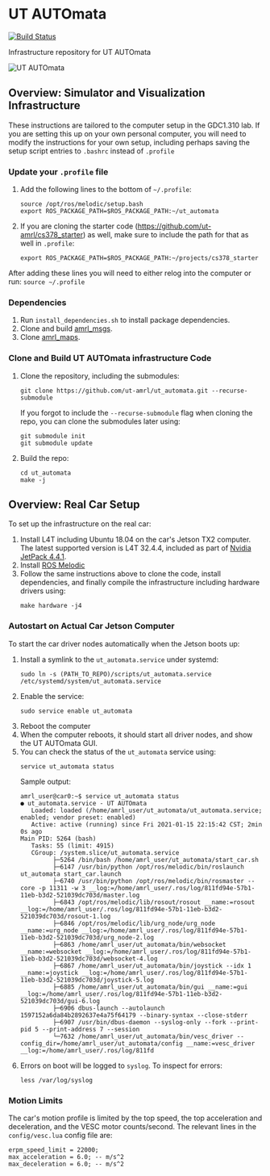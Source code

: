 # UT AUTOmata

[![Build Status](https://travis-ci.com/ut-amrl/ut_automata.svg?branch=master)](https://travis-ci.com/ut-amrl/ut_automata)

Infrastructure repository for UT AUTOmata

![UT AUTOmata](https://amrl.cs.utexas.edu/assets/images/robots/automata_group.jpg)


## Overview: Simulator and Visualization Infrastructure
These instructions are tailored to the computer setup in the GDC1.310 lab. If you are setting this up on your own personal computer, you will need to modify the instructions for your own setup, including perhaps saving the setup script entries to `.bashrc` instead of `.profile`

### Update your `.profile` file
1. Add the following lines to the bottom of  `~/.profile`:
   ```
   source /opt/ros/melodic/setup.bash
   export ROS_PACKAGE_PATH=$ROS_PACKAGE_PATH:~/ut_automata
   ```
1. If you are cloning the starter code (https://github.com/ut-amrl/cs378_starter) as well, make sure to include the path for that as well in `.profile`:
   ```
   export ROS_PACKAGE_PATH=$ROS_PACKAGE_PATH:~/projects/cs378_starter
   ```


After adding these lines you will need to either relog into the computer or run:
`source ~/.profile`

### Dependencies
1. Run `install_dependencies.sh` to install package dependencies.
1. Clone and build [amrl_msgs](https://github.com/ut-amrl/amrl_msgs).
1. Clone [amrl_maps](https://github.com/ut-amrl/amrl_maps).

### Clone and Build UT AUTOmata infrastructure Code
1. Clone the repository, including the submodules:
   ```
   git clone https://github.com/ut-amrl/ut_automata.git --recurse-submodule
   ```
   If you forgot to include the ```--recurse-submodule```
   flag when cloning the repo, you can  clone the submodules later using:
   ```
   git submodule init
   git submodule update
   ```
1. Build the repo:
   ```
   cd ut_automata
   make -j
   ```

## Overview: Real Car Setup

To set up the infrastructure on the real car:
1. Install L4T including Ubuntu 18.04 on the car's Jetson TX2 computer. The
   latest supported version is L4T 32.4.4, included as part of [Nvidia JetPack 4.4.1](https://developer.nvidia.com/embedded/jetpack).
1. Install [ROS Melodic](https://wiki.ros.org/melodic/Installation)
1. Follow the same instructions above to clone the code, install dependencies,
   and finally compile the infrastructure including hardware drivers using:
   ```
   make hardware -j4
   ```

### Autostart on Actual Car Jetson Computer

To start the car driver nodes automatically when the Jetson boots up:
1. Install a symlink to the `ut_automata.service` under systemd:
   ```
   sudo ln -s (PATH_TO_REPO)/scripts/ut_automata.service /etc/systemd/system/ut_automata.service
   ```
1. Enable the service:
   ```
   sudo service enable ut_automata
   ```
1. Reboot the computer
1. When the computer reboots, it should start all driver nodes, and show the UT AUTOmata GUI.
1. You can check the status of the `ut_automata` service using:
   ```
   service ut_automata status
   ```
   Sample output:
   ```
   amrl_user@car0:~$ service ut_automata status
   ● ut_automata.service - UT AUTOmata
      Loaded: loaded (/home/amrl_user/ut_automata/ut_automata.service; enabled; vendor preset: enabled)
      Active: active (running) since Fri 2021-01-15 22:15:42 CST; 2min 0s ago
   Main PID: 5264 (bash)
      Tasks: 55 (limit: 4915)
      CGroup: /system.slice/ut_automata.service
            ├─5264 /bin/bash /home/amrl_user/ut_automata/start_car.sh
            ├─6147 /usr/bin/python /opt/ros/melodic/bin/roslaunch ut_automata start_car.launch
            ├─6740 /usr/bin/python /opt/ros/melodic/bin/rosmaster --core -p 11311 -w 3 __log:=/home/amrl_user/.ros/log/811fd94e-57b1-11eb-b3d2-521039dc703d/master.log
            ├─6843 /opt/ros/melodic/lib/rosout/rosout __name:=rosout __log:=/home/amrl_user/.ros/log/811fd94e-57b1-11eb-b3d2-521039dc703d/rosout-1.log
            ├─6846 /opt/ros/melodic/lib/urg_node/urg_node __name:=urg_node __log:=/home/amrl_user/.ros/log/811fd94e-57b1-11eb-b3d2-521039dc703d/urg_node-2.log
            ├─6863 /home/amrl_user/ut_automata/bin/websocket __name:=websocket __log:=/home/amrl_user/.ros/log/811fd94e-57b1-11eb-b3d2-521039dc703d/websocket-4.log
            ├─6867 /home/amrl_user/ut_automata/bin/joystick --idx 1 __name:=joystick __log:=/home/amrl_user/.ros/log/811fd94e-57b1-11eb-b3d2-521039dc703d/joystick-5.log
            ├─6885 /home/amrl_user/ut_automata/bin/gui __name:=gui __log:=/home/amrl_user/.ros/log/811fd94e-57b1-11eb-b3d2-521039dc703d/gui-6.log
            ├─6906 dbus-launch --autolaunch 1597152a6da84b2892637e4a75f64179 --binary-syntax --close-stderr
            ├─6907 /usr/bin/dbus-daemon --syslog-only --fork --print-pid 5 --print-address 7 --session
            └─7632 /home/amrl_user/ut_automata/bin/vesc_driver --config_dir=/home/amrl_user/ut_automata/config __name:=vesc_driver __log:=/home/amrl_user/.ros/log/811fd
   ```
1. Errors on boot will be logged to `syslog`. To inspect for errors:
   ```
   less /var/log/syslog
   ```

### Motion Limits

The car's motion profile is limited by the top speed, the top acceleration and deceleration, and the VESC motor counts/second. The relevant lines in the `config/vesc.lua` config file are:
   ```
   erpm_speed_limit = 22000;
   max_acceleration = 6.0; -- m/s^2
   max_deceleration = 6.0; -- m/s^2
   ```
